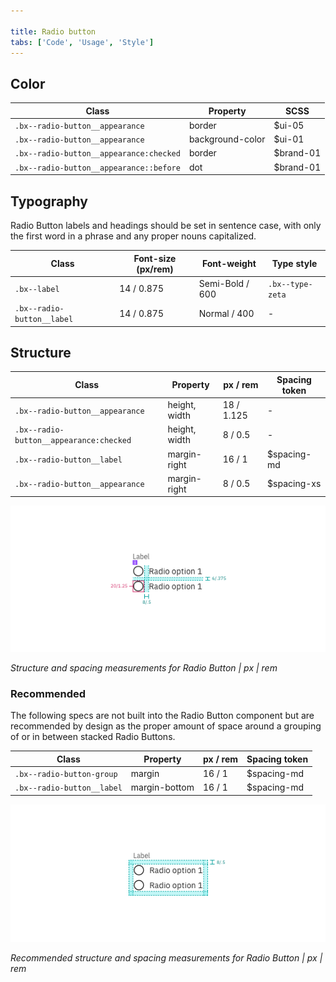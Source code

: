 ```yaml
---

title: Radio button
tabs: ['Code', 'Usage', 'Style']
---
```


## Color

| Class                                   | Property         | SCSS      |
| --------------------------------------- | ---------------- | --------- |
| `.bx--radio-button__appearance`         | border           | $ui-05    |
| `.bx--radio-button__appearance`         | background-color | $ui-01    |
| `.bx--radio-button__appearance:checked` | border           | $brand-01 |
| `.bx--radio-button__appearance::before` | dot              | $brand-01 |

## Typography

Radio Button labels and headings should be set in sentence case, with only the first word in a phrase and any proper nouns capitalized.

| Class                      | Font-size (px/rem) | Font-weight     | Type style       |
| -------------------------- | ------------------ | --------------- | ---------------- |
| `.bx--label`               | 14 / 0.875         | Semi-Bold / 600 | `.bx--type-zeta` |
| `.bx--radio-button__label` | 14 / 0.875         | Normal / 400    | -                |

## Structure

| Class                                     | Property      | px / rem   | Spacing token |
| ----------------------------------------- | ------------- | ---------- | ------------- |
| `.bx--radio-button__appearance`           | height, width | 18 / 1.125 | -             |
| `.bx--radio-button__appearance:checked`   | height, width | 8 / 0.5    | -             |            
| `.bx--radio-button__label`                | margin-right  | 16 / 1     | $spacing-md   |
| `.bx--radio-button__appearance`           | margin-right  | 8 / 0.5    | $spacing-xs   |

<div class="image-component">
    <img src="images/radio-button-style-1.png" alt="Structure and spacing measurements for a radio button" />
</div>

_Structure and spacing measurements for Radio Button | px | rem_

### Recommended

The following specs are not built into the Radio Button component but are recommended by design as the proper amount of space around a grouping of or in between stacked Radio Buttons.

| Class                      | Property      | px / rem | Spacing token |
| -------------------------- | ------------- | -------- | ------------- |
| `.bx--radio-button-group`  | margin        | 16 / 1   | $spacing-md   |
| `.bx--radio-button__label` | margin-bottom | 16 / 1   | $spacing-md   |

<div class="image-component">
    <img src="images/radio-button-style-2.png" alt="Structure and spacing measurements for a radio butto" />
</div>

_Recommended structure and spacing measurements for Radio Button | px | rem_
